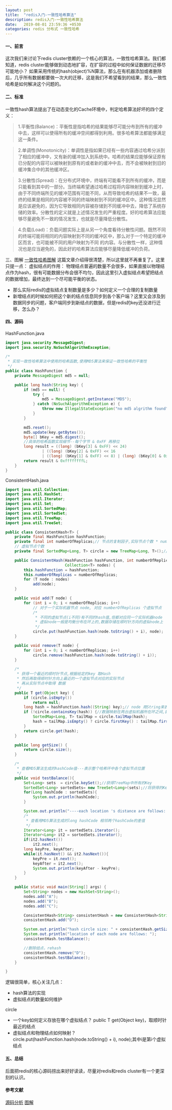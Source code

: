 ```yaml
---
layout: post
title:  "redis入门-一致性哈希算法"
description: redis入门-一致性哈希算法
date:   2019-08-01 23:59:36 +0530
categories: redis 分布式 一致性哈希
---
```

#### 一、前言
这次我们来讨论下redis cluster依赖的一个核心的算法，一致性哈希算法。我们都知道，redis cluster能够做到动态地扩容，在扩容的过程中如何保证数据的迁移尽可能地小？
如果采用传统的hash(object)%N算法，那么在有机器添加或者删除后，几乎所有数据都要做一次大的迁移，这是我们不希望看到的结果，那么一致性哈希是如何解决这个问题的。
#### 二、标准
一致性hash算法提出了在动态变化的Cache环境中，判定哈希算法好坏的四个定义：
> 1.平衡性(Balance)：平衡性是指哈希的结果能够尽可能分布到所有的缓冲中去，这样可以使得所有的缓冲空间都得到利用。很多哈希算法都能够满足这一条件。

> 2.单调性(Monotonicity)：单调性是指如果已经有一些内容通过哈希分派到了相应的缓冲中，又有新的缓冲加入到系统中。哈希的结果应能够保证原有已分配的内容可以被映射到原有的或者新的缓冲中去，而不会被映射到旧的缓冲集合中的其他缓冲区。 

> 3.分散性(Spread)：在分布式环境中，终端有可能看不到所有的缓冲，而是只能看到其中的一部分。当终端希望通过哈希过程将内容映射到缓冲上时，由于不同终端所见的缓冲范围有可能不同，从而导致哈希的结果不一致，最终的结果是相同的内容被不同的终端映射到不同的缓冲区中。这种情况显然是应该避免的，因为它导致相同内容被存储到不同缓冲中去，降低了系统存储的效率。分散性的定义就是上述情况发生的严重程度。好的哈希算法应能够尽量避免不一致的情况发生，也就是尽量降低分散性。

> 4.负载(Load)：负载问题实际上是从另一个角度看待分散性问题。既然不同的终端可能将相同的内容映射到不同的缓冲区中，那么对于一个特定的缓冲区而言，也可能被不同的用户映射为不同 的内容。与分散性一样，这种情况也是应当避免的，因此好的哈希算法应能够尽量降低缓冲的负荷。

三、图解
[一致性哈希图解](https://blog.csdn.net/cywosp/article/details/23397179)
这篇文章介绍得很清楚，所以这里就不再重复了。这里只提一点：
虚拟结点的作用：
物理结点普遍的数量不会很多，如果直接以物理结点作为hash，很有可能数据分布会很不均匀，因此这里引入虚拟结点希望把结点的数据增加，最终达到一个尽可能平衡的状态。

- 那么实际redis的虚拟结点复制数量是多少？如何定义一个合理的复制数量
- 新增结点的时候如何把这个新的结点信息同步到各个客户端？这里又会涉及到数据同步的问题，客户端同步到新结点的数据，但是redis的key还没进行迁移，怎么办？

#### 四、源码
HashFunction.java
```java
import java.security.MessageDigest;
import java.security.NoSuchAlgorithmException;

/*
 * 实现一致性哈希算法中使用的哈希函数,使用MD5算法来保证一致性哈希的平衡性
 */
public class HashFunction {
    private MessageDigest md5 = null;

    public long hash(String key) {
        if (md5 == null) {
            try {
                md5 = MessageDigest.getInstance("MD5");
            } catch (NoSuchAlgorithmException e) {
                throw new IllegalStateException("no md5 algrithm found");
            }
        }

        md5.reset();
        md5.update(key.getBytes());
        byte[] bKey = md5.digest();
        //具体的哈希函数实现细节--每个字节 & 0xFF 再移位
        long result = ((long) (bKey[3] & 0xFF) << 24)
                | ((long) (bKey[2] & 0xFF) << 16
                | ((long) (bKey[1] & 0xFF) << 8) | (long) (bKey[0] & 0xFF));
        return result & 0xffffffffL;
    }
}
```
ConsistentHash.java
```java
import java.util.Collection;
import java.util.HashSet;
import java.util.Iterator;
import java.util.Set;
import java.util.SortedMap;
import java.util.SortedSet;
import java.util.TreeMap;
import java.util.TreeSet;

public class ConsistentHash<T> {
    private final HashFunction hashFunction;
    private final int numberOfReplicas;// 节点的复制因子,实际节点个数 * numberOfReplicas =
    // 虚拟节点个数
    private final SortedMap<Long, T> circle = new TreeMap<Long, T>();// 存储虚拟节点的hash值到真实节点的映射

    public ConsistentHash(HashFunction hashFunction, int numberOfReplicas,
                          Collection<T> nodes) {
        this.hashFunction = hashFunction;
        this.numberOfReplicas = numberOfReplicas;
        for (T node : nodes)
            add(node);
    }

    public void add(T node) {
        for (int i = 0; i < numberOfReplicas; i++)
            // 对于一个实际机器节点 node, 对应 numberOfReplicas 个虚拟节点
            /*
             * 不同的虚拟节点(i不同)有不同的hash值,但都对应同一个实际机器node
             * 虚拟node一般是均衡分布在环上的,数据存储在顺时针方向的虚拟node上
             */
            circle.put(hashFunction.hash(node.toString() + i), node);
    }

    public void remove(T node) {
        for (int i = 0; i < numberOfReplicas; i++)
            circle.remove(hashFunction.hash(node.toString() + i));
    }

    /*
     * 获得一个最近的顺时针节点,根据给定的key 取Hash
     * 然后再取得顺时针方向上最近的一个虚拟节点对应的实际节点
     * 再从实际节点中取得 数据
     */
    public T get(Object key) {
        if (circle.isEmpty())
            return null;
        long hash = hashFunction.hash((String) key);// node 用String来表示,获得node在哈希环中的hashCode
        if (!circle.containsKey(hash)) {//数据映射在两台虚拟机器所在环之间,就需要按顺时针方向寻找机器
            SortedMap<Long, T> tailMap = circle.tailMap(hash);
            hash = tailMap.isEmpty() ? circle.firstKey() : tailMap.firstKey();
        }
        return circle.get(hash);
    }

    public long getSize() {
        return circle.size();
    }

    /*
     * 查看MD5算法生成的hashCode值---表示整个哈希环中各个虚拟节点位置
     */
    public void testBalance(){
        Set<Long> sets  = circle.keySet();//获得TreeMap中所有的Key
        SortedSet<Long> sortedSets= new TreeSet<Long>(sets);//将获得的Key集合排序
        for(Long hashCode : sortedSets){
            System.out.println(hashCode);
        }

        System.out.println("----each location 's distance are follows: ----");
        /*
         * 查看用MD5算法生成的long hashCode 相邻两个hashCode的差值
         */
        Iterator<Long> it = sortedSets.iterator();
        Iterator<Long> it2 = sortedSets.iterator();
        if(it2.hasNext())
            it2.next();
        long keyPre, keyAfter;
        while(it.hasNext() && it2.hasNext()){
            keyPre = it.next();
            keyAfter = it2.next();
            System.out.println(keyAfter - keyPre);
        }
    }

    public static void main(String[] args) {
        Set<String> nodes = new HashSet<String>();
        nodes.add("A");
        nodes.add("B");
        nodes.add("C");

        ConsistentHash<String> consistentHash = new ConsistentHash<String>(new HashFunction(), 10, nodes);
        consistentHash.add("D");

        System.out.println("hash circle size: " + consistentHash.getSize());
        System.out.println("location of each node are follows: ");
        consistentHash.testBalance();

        //删除结点，rehash
        consistentHash.remove("D");
        consistentHash.testBalance();
    }

}
```

逻辑很简单，核心关注几点：
- hash算法的实现
- 虚拟结点的数量如何维护

circle
- 一个key如何定义存放在哪个虚拟结点？
public T get(Object key)，取顺时针最近的结点
- 虚拟结点和物理结点如何映射？
circle.put(hashFunction.hash(node.toString() + i), node);其中i是第i个虚拟结点



#### 五、总结

后面把redis的核心源码捞出来好好读读，尽量对redis和redis cluster有一个更深刻的认识。



#### 参考文献

[源码分析](https://www.cnblogs.com/hapjin/p/4737207.html)
[图解](https://blog.csdn.net/cywosp/article/details/23397179)